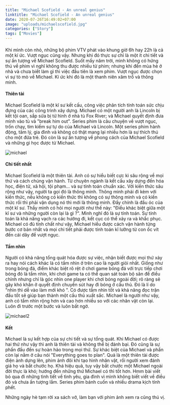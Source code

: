 ```yaml
---
title: "Michael Scofield - An unreal genius"
linktitle: "Michael Scofield - An unreal genius"
date: 2020-07-26T16:49:02+07:00
image: "uploads/michaelscofield.jpg"
categories: ["Story"]
tags: ["Movies"]
---
```


#### 
Khi mình còn nhỏ, những bộ phim VTV phát vào khung giờ 6h hay 22h là cả một kí ức. Vượt ngục cũng vậy. Nhưng khi đó thực sự chỉ là một ít chi tiết và sự ấn tượng về Michael Scofield. Suốt mấy năm trời, mình không có hứng thú về phim vì nghĩ không thu được nhiều từ phim; nhưng khi đến mùa hè ở nhà và chưa biết làm gì thì việc đầu tiên là xem phim. Vượt ngục được chọn vì sự tò mò về Michael. Kí ức khi đó là một thanh niên xăm trổ và thông minh.

#### Thiên tài
Michael Scofield là một kĩ sư kết cấu, công việc phân tích tính toán sức chịu đựng của các công trình xây dựng. Michael có một người anh là Lincoln bị kết tội oan, sắp sửa bị tử hình ở nhà tù Fox River; và Michael quyết định đưa mình vào tù và "break him out". Series phim là câu chuyện về vượt ngục, trốn chạy, tìm kiếm sự tự do của Michael và Lincoln. Một series phim hành động, tâm lý, gia đình và không có thật mang lại nhiều hơn là sự thích thú cho một đứa trẻ. Đó còn là sự ấn tượng về phong cách của Michael Scofield và những gì học được từ Michael.

![michael](https://znews-photo.zadn.vn/w660/Uploaded/mdf_rkxrxd/2020_04_20/Vuot_nguc_1.jpg "Michael scofield")


#### Chi tiết nhất

Michael Scofield là một thiên tài. Anh có sự hiểu biết cực kì sâu rộng về mọi thứ và cách chúng vận hành. Từ chuyên ngành là kết cấu xây dựng đến hóa học, điện tử, xã hội, tội phạm... và sự tính toán chuẩn xác. Với kiến thức sâu rộng như vậy, người ta gọi đó là thông minh. Thông minh phải đi kèm với kiến thức, nếu không có kiến thức thì không có sự thông minh và có kiến thức rồi thì phải vận dụng nó thì mới là thông minh. Đấy chính là đầu óc của một kĩ sư. Thầy mình có hỏi mọi người như thế này: "Điều khác biệt giữa một kĩ sư và những người còn lại là gì ?". Mình nghĩ đó là sự tính toán. Sự tính toán là khả năng vạch ra các hướng đi, kết cục có thể xảy ra và khắc phục. Michael có đủ tính chất như vậy, Michael hiểu được cách vận hành từng bước cơ bản nhất và mọi chi tiết phải được tính toán kĩ lưỡng từ con ốc vít đến cái dây để vượt ngục.


#### Tầm nhìn 

Người có khả năng tổng quát hóa được sự việc, nhận biết được mọi thứ xảy ra hay nói cách khác là có tầm nhìn ở trên cao  là người giỏi nhất. Giống như trong bóng đá, điểm khác biệt rõ rệt ở chơi game bóng đá với trực tiếp chơi bóng đó là tầm nhìn, khi chơi game ta có thể quan sát toàn bộ sân để điều chỉnh nhưng chỉ là góc nhìn one player khi chơi bóng ngoài đời; rõ ràng sẽ gây khó khăn ở quyết định chuyền sút hay đi bóng ở cầu thủ. Đó là lí do "nhìn thì dễ vào làm mới khó ". Có được tầm nhìn tốt và khả năng đọc trận đấu tốt sẽ giúp bạn thành một cầu thủ xuất sắc. Michael là người như vậy, anh có tầm nhìn rộng hơn và cao hơn nhiều so với các nhân vật còn lại. Luôn đi trước một bước và luôn bất ngờ. 

![michael2](https://sohanews.sohacdn.com/thumb_w/660/2017/photo1498643389054-1498643392115-0-152-628-1163-crop-1498643520245.jpg "Michael scofield 2")

#### Kết

Michael là sự kết hợp của sự chi tiết và sự tổng quát. Khi Michael có được hai thứ như vậy thì anh là thiên tài và không thể bị đánh bại. Đó cũng là sự phấn đấu đến sự hoàn hảo trong mọi thứ. Sự khác biệt của Michael và phần còn lại nằm ở câu nói "Everything goes to plan". Quả là một thiên tài được điện ảnh dựng lên, phim ảnh đôi khi tạo hình nhân vật, rồi người xem đánh giá họ và bắt chước họ. Khá hiệu quả, tuy vậy bắt chước một Michael ngoài đời thực là khó; hướng đến những thứ Michael có thì tốt hơn. Hmm bài viết bỏ qua đi những tình tiết về tình yêu, gia đình vì mình không biết viết về điều đó và chưa ấn tượng lắm. Series phim bánh cuốn và nhiều drama kịch tính phết. 

Những ngày hè tạm rời xa sách vở, làm bạn với phim ảnh xem ra cũng thú vị.   


